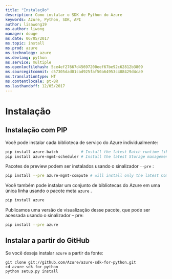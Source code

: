 ```yaml
---
title: "Instalação"
description: Como instalar o SDK de Python do Azure
keywords: Azure, Python, SDK, API
author: lisawong19
ms.author: liwong
manager: douge
ms.date: 06/05/2017
ms.topic: install
ms.prod: azure
ms.technology: azure
ms.devlang: python
ms.service: multiple
ms.openlocfilehash: 5ce4ef27667d45697200eef67be92c62812b3809
ms.sourcegitcommit: c57305dad01cad925faf50a64953c408429d4ca9
ms.translationtype: HT
ms.contentlocale: pt-BR
ms.lasthandoff: 12/05/2017
---
```

# <a name="installation"></a>Instalação

## <a name="installation-with-pip"></a>Instalação com PIP

Você pode instalar cada biblioteca de serviço do Azure individualmente:

```bash
pip install azure-batch          # Install the latest Batch runtime library
pip install azure-mgmt-scheduler # Install the latest Storage management library
```

Pacotes de preview podem ser instalados usando o sinalizador `--pre` :

```bash
pip install --pre azure-mgmt-compute # will install only the latest Compute Management library
```

Você também pode instalar um conjunto de bibliotecas do Azure em uma única linha usando o pacote meta `azure` .

```bash
pip install azure
```

Publicamos uma versão de visualização desse pacote, que pode ser acessada usando o sinalizador – pre:

```bash
pip install --pre azure
```

## <a name="install-from-github"></a>Instalar a partir do GitHub

Se você deseja instalar `azure` a partir da fonte:

    git clone git://github.com/Azure/azure-sdk-for-python.git
    cd azure-sdk-for-python
    python setup.py install
